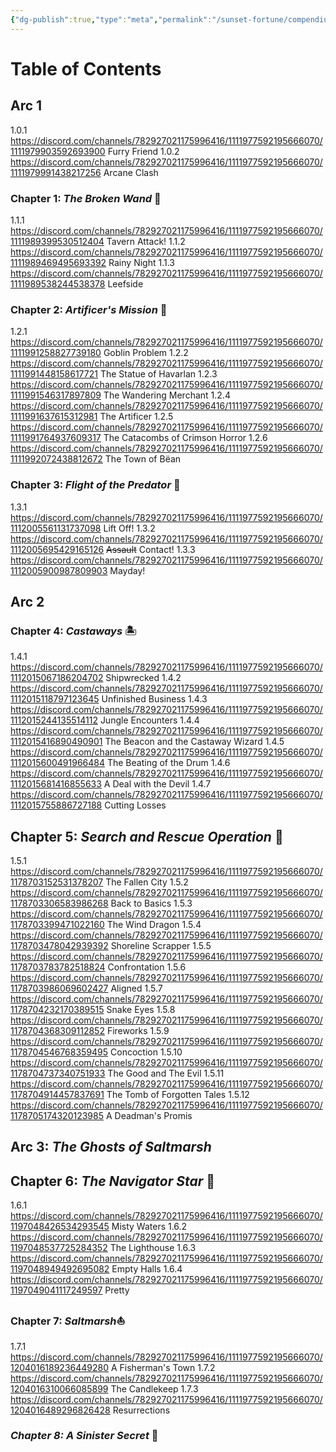 ```yaml
---
{"dg-publish":true,"type":"meta","permalink":"/sunset-fortune/compendium/sunset-fortune-discord-recap-table-of-contents/","dgPassFrontmatter":true,"created":"2024-02-09T20:50:21.569+10:30","updated":"2025-08-21T12:57:14.945+09:30"}
---
```


# Table of Contents
## Arc 1
1.0.1 https://discord.com/channels/782927021175996416/1111977592195666070/1111979903592693900 Furry Friend
1.0.2 https://discord.com/channels/782927021175996416/1111977592195666070/1111979991438217256 Arcane Clash
### Chapter 1: *The Broken Wand* 🍺
1.1.1 https://discord.com/channels/782927021175996416/1111977592195666070/1111989399530512404 Tavern Attack!
1.1.2 https://discord.com/channels/782927021175996416/1111977592195666070/1111989469495693392 Rainy Night
1.1.3 https://discord.com/channels/782927021175996416/1111977592195666070/1111989538244538378 Leefside
### Chapter 2: *Artificer's Mission* 🧌
1.2.1 https://discord.com/channels/782927021175996416/1111977592195666070/1111991258827739180 Goblin Problem
1.2.2 https://discord.com/channels/782927021175996416/1111977592195666070/1111991448158617721 The Statue of Havarlan
1.2.3 https://discord.com/channels/782927021175996416/1111977592195666070/1111991546317897809 The Wandering Merchant
1.2.4 https://discord.com/channels/782927021175996416/1111977592195666070/1111991637615312981 The Artificer
1.2.5 https://discord.com/channels/782927021175996416/1111977592195666070/1111991764937609317 The Catacombs of Crimson Horror
1.2.6 https://discord.com/channels/782927021175996416/1111977592195666070/1111992072438812672 The Town of Bëan
### Chapter 3: _Flight of the Predator_ 🦜
1.3.1 https://discord.com/channels/782927021175996416/1111977592195666070/1112005561131737098 Lift Off!
1.3.2 https://discord.com/channels/782927021175996416/1111977592195666070/1112005695429165126 ~~Assault~~ Contact!
1.3.3 https://discord.com/channels/782927021175996416/1111977592195666070/1112005900987809903 Mayday!
## Arc 2
### Chapter 4: *Castaways* 🏝️
1.4.1 https://discord.com/channels/782927021175996416/1111977592195666070/1112015067186204702 Shipwrecked
1.4.2 https://discord.com/channels/782927021175996416/1111977592195666070/1112015118797123645 Unfinished Business
1.4.3 https://discord.com/channels/782927021175996416/1111977592195666070/1112015244135514112 Jungle Encounters
1.4.4 https://discord.com/channels/782927021175996416/1111977592195666070/1112015416890490901 The Beacon and the Castaway Wizard
1.4.5 https://discord.com/channels/782927021175996416/1111977592195666070/1112015600491966484 The Beating of the Drum
1.4.6 https://discord.com/channels/782927021175996416/1111977592195666070/1112015681416855633 A Deal with the Devil
1.4.7 https://discord.com/channels/782927021175996416/1111977592195666070/1112015755886727188 Cutting Losses
## Chapter 5: *Search and Rescue Operation* 🛟
1.5.1 https://discord.com/channels/782927021175996416/1111977592195666070/1178703152531378207 The Fallen City
1.5.2 https://discord.com/channels/782927021175996416/1111977592195666070/1178703306583986268 Back to Basics
1.5.3 https://discord.com/channels/782927021175996416/1111977592195666070/1178703399471022160 The Wind Dragon
1.5.4 https://discord.com/channels/782927021175996416/1111977592195666070/1178703478042939392 Shoreline Scrapper
1.5.5 https://discord.com/channels/782927021175996416/1111977592195666070/1178703783782518824 Confrontation
1.5.6 https://discord.com/channels/782927021175996416/1111977592195666070/1178703986069602427 Aligned
1.5.7 https://discord.com/channels/782927021175996416/1111977592195666070/1178704232170389515 Snake Eyes
1.5.8 https://discord.com/channels/782927021175996416/1111977592195666070/1178704368309112852 Fireworks
1.5.9 https://discord.com/channels/782927021175996416/1111977592195666070/1178704546768359495 Concoction
1.5.10 https://discord.com/channels/782927021175996416/1111977592195666070/1178704737340751933 The Good and The Evil
1.5.11 https://discord.com/channels/782927021175996416/1111977592195666070/1178704914457837691 The Tomb of Forgotten Tales
1.5.12 https://discord.com/channels/782927021175996416/1111977592195666070/1178705174320123985 A Deadman's Promis
## Arc 3: *The Ghosts of Saltmarsh* 
## Chapter 6: *The Navigator Star* 🌟
1.6.1 https://discord.com/channels/782927021175996416/1111977592195666070/1197048426534293545 Misty Waters
1.6.2 https://discord.com/channels/782927021175996416/1111977592195666070/1197048537725284352 The Lighthouse
1.6.3 https://discord.com/channels/782927021175996416/1111977592195666070/1197048949492695082 Empty Halls
1.6.4 https://discord.com/channels/782927021175996416/1111977592195666070/1197049041117249597 Pretty
### Chapter 7: *Saltmarsh*⛵
1.7.1 https://discord.com/channels/782927021175996416/1111977592195666070/1204016189236449280 A Fisherman's Town
1.7.2 https://discord.com/channels/782927021175996416/1111977592195666070/1204016310066085899 The Candlekeep
1.7.3 https://discord.com/channels/782927021175996416/1111977592195666070/1204016489296826428 Resurrections
### _Chapter 8: A Sinister Secret_ 🎃